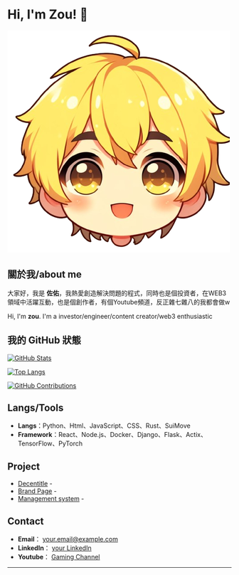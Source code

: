 # Hi, I'm Zou! 👋

![My Avatar](https://github.com/ZouBadCode/ZouBadCode/blob/main/NEWA-removebg-preview.png)

## 關於我/about me
大家好，我是 **佐佑**，我熱愛創造解決問題的程式，同時也是個投資者，在WEB3領域中活躍互動，也是個創作者，有個Youtube頻道，反正雜七雜八的我都會做w

Hi, I'm **zou**. I'm a investor/engineer/content creator/web3 enthusiastic

## 我的 GitHub 狀態
[![GitHub Stats](https://github-readme-stats.vercel.app/api?username=ZouBadCode&show_icons=true&theme=radical)](https://github.com/ZouBadCode)

[![Top Langs](https://github-readme-stats.vercel.app/api/top-langs/?username=ZouBadCode&layout=compact&theme=radical)](https://github.com/ZouBadCode)

[![GitHub Contributions](https://github-profile-summary-cards.vercel.app/api/cards/profile-details?username=ZouBadCode&layout=compact&theme=radical)](https://github.com/ZouBadCode)
## Langs/Tools
- **Langs**：Python、Html、JavaScript、CSS、Rust、SuiMove
- **Framework**：React、Node.js、Docker、Django、Flask、Actix、TensorFlow、PyTorch


## Project
- [Decentitle](https://github.com/ZouBadCode/Decentitle) - 
- [Brand Page](https://github.com/ZouBadCode/freedomlifeS2_official_website) -
- [Management system](https://github.com/ZouBadCode/freedomlifeS2_system) - 

## Contact
- **Email**： [your.email@example.com](mailto:your.email@example.com)
- **LinkedIn**： [your LinkedIn](https://www.linkedin.com/in/yourprofile)
- **Youtube**： [Gaming Channel](https://www.youtube.com/@Zou_Gaming)

---
